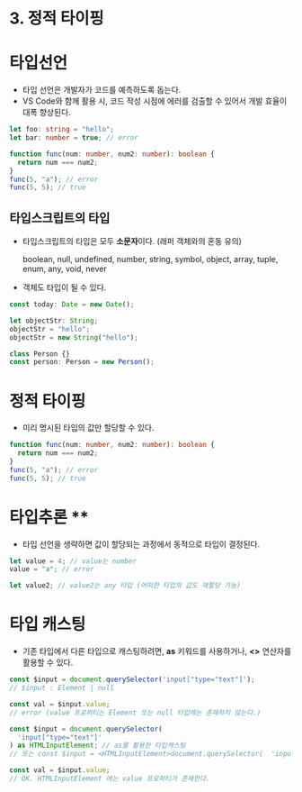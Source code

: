 # 3. 정적 타이핑

# 타입선언

- 타입 선언은 개발자가 코드를 예측하도록 돕는다.
- VS Code와 함께 활용 시, 코드 작성 시점에 에러를 검출할 수 있어서 개발 효율이 대폭 향상된다.

```ts
let foo: string = "hello";
let bar: number = true; // error

function func(num: number, num2: number): boolean {
  return num === num2;
}
func(5, "a"); // error
func(5, 5); // true
```

## 타입스크립트의 타입

- 타입스크립트의 타입은 모두 **소문자**이다. (래퍼 객체와의 혼동 유의)

  boolean, null, undefined, number, string, symbol, object, array, tuple, enum, any, void, never

- 객체도 타입이 될 수 있다.

```ts
const today: Date = new Date();

let objectStr: String;
objectStr = "hello";
objectStr = new String("hello");

class Person {}
const person: Person = new Person();
```

# 정적 타이핑

- 미리 명시된 타입의 값만 할당할 수 있다.

```ts
function func(num: number, num2: number): boolean {
  return num === num2;
}
func(5, "a"); // error
func(5, 5); // true
```

# 타입추론 \*\*

- 타입 선언을 생략하면 값이 할당되는 과정에서 동적으로 타입이 결정된다.

```ts
let value = 4; // value는 number
value = "a"; // error

let value2; // value2는 any 타입 (어떠한 타입의 값도 재할당 가능)
```

# 타입 캐스팅

- 기존 타입에서 다른 타입으로 캐스팅하려면, **as** 키워드를 사용하거나, **<>** 연산자를 활용할 수 있다.

```ts
const $input = document.querySelector('input["type="text"]');
// $input : Element | null

const val = $input.value;
// error (value 프로퍼티는 Element 또는 null 타입에는 존재하지 않는다.)

const $input = document.querySelector(
  'input["type="text"]'
) as HTMLInputElement; // as를 활용한 타입캐스팅
// 또는 const $input = <HTMLInputElement>document.querySelector(  'input["type="text"]') => <> 연산자를 활용한 타입캐스팅

const val = $input.value;
// OK. HTMLInputElement 에는 value 프로퍼티가 존재한다.
```
